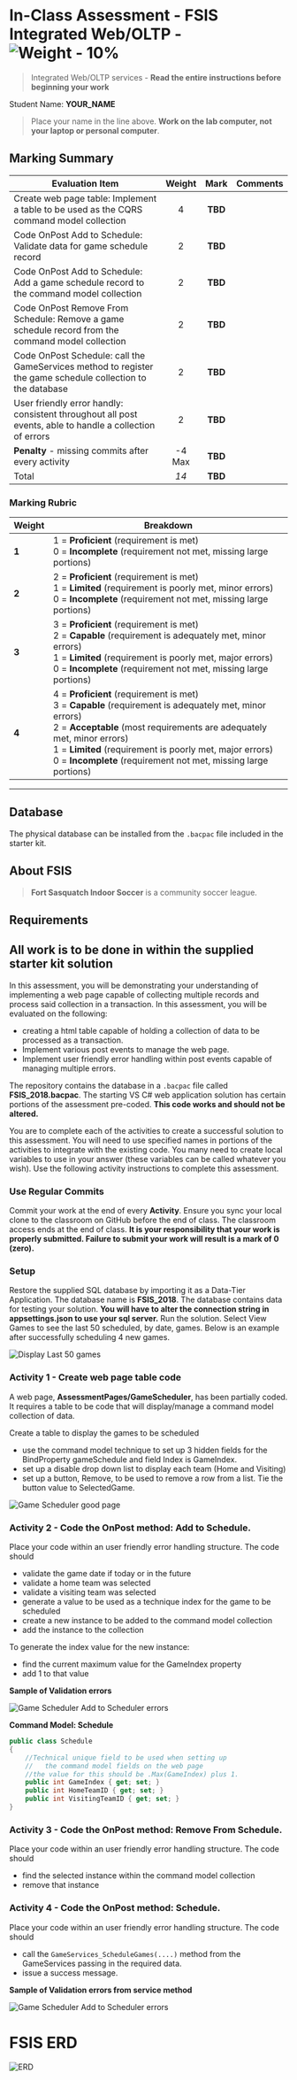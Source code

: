 # In-Class Assessment - FSIS Integrated Web/OLTP - ![Weight - 10%](https://img.shields.io/badge/Weight-10%20%25%20-darkgreen?logo=OpenAPI-Initiative&style=for-the-badge)

> Integrated Web/OLTP services -
> **Read the entire instructions before beginning your work**

Student Name: **YOUR_NAME**

> Place your name in the line above. **Work on the lab computer, not your laptop or personal computer**.

## Marking Summary

| Evaluation Item  | Weight | **Mark** | Comments |
|-------------------------------|:------:|:--------:|:--------:|
| Create web page table: Implement a table to be used as the CQRS command model collection      | 4      | **TBD** |   |
| Code OnPost Add to Schedule: Validate data for game schedule record     | 2  | **TBD** |   |
| Code OnPost Add to Schedule: Add a game schedule record to the command model collection              | 2      | **TBD** |   |
| Code OnPost Remove From Schedule: Remove a game schedule record from the command model collection                 | 2      | **TBD** |   |
| Code OnPost Schedule: call the GameServices method to register the game schedule collection to the database   | 2      | **TBD** |   |
| User friendly error handly: consistent throughout all post events, able to handle a collection of errors   | 2      | **TBD** |   |
| **Penalty** -  missing commits after every activity | -4 Max    | **TBD** |   |
| Total                                                                                                      | *14*   | **TBD** |   |

### Marking Rubric

| Weight | Breakdown |
| ----- | --------- |
| **1** | 1 = **Proficient** (requirement is met)<br />0 = **Incomplete** (requirement not met, missing large portions) |
| **2** | 2 = **Proficient** (requirement is met)<br />1 = **Limited** (requirement is poorly met, minor errors)<br />0 = **Incomplete** (requirement not met, missing large portions) |
| **3** | 3 = **Proficient** (requirement is met)<br />2 = **Capable** (requirement is adequately met, minor errors)<br />1 = **Limited** (requirement is poorly met, major errors)<br />0 = **Incomplete** (requirement not met, missing large portions) |
| **4** | 4 = **Proficient** (requirement is met)<br />3 = **Capable** (requirement is adequately met, minor errors)<br />2 = **Acceptable** (most requirements are adequately met, minor errors)<br />1 = **Limited** (requirement is poorly met, major errors)<br />0 = **Incomplete** (requirement not met, missing large portions) |

----

## Database

The physical database can be installed from the `.bacpac` file included in the starter kit.

## About FSIS

> **Fort Sasquatch Indoor Soccer** is a community soccer league.

## Requirements

## All work is to be done in within the supplied starter kit solution

In this assessment, you will be demonstrating your understanding of implementing a web page capable of collecting multiple records and process said collection in a transaction. In this assessment, you will be evaluated on the following:

- creating a html table capable of holding a collection of data to be processed as a transaction.
- Implement various post events to manage the web page.
- Implement user friendly error handling within post events capable of managing multiple errors.

 The repository contains the database in a `.bacpac` file called **FSIS_2018.bacpac**. The starting VS C# web application solution has certain portions of the assessment pre-coded. **This code works and should not be altered.**

You are to complete each of the activities to create a successful solution to this assessment. You will need to use specified names in portions of the activities to integrate with the existing code. You many need to create local variables to use in your answer (these variables can be called whatever you wish). Use the following activity instructions to complete this assessment.

### Use Regular Commits

Commit your work at the end of every **Activity**. Ensure you sync your local clone to the classroom on GitHub before the end of class. The classroom access ends at
the end of class. **It is your responsibility that your work is properly submitted. Failure to submit your work will result is a mark of 0 (zero).**

### Setup

Restore the supplied SQL database by importing it as a Data-Tier Application. The database name is **FSIS_2018**. The database contains data for testing your solution. **You will have to alter the connection string in appsettings.json to use your sql server.** Run the solution.
Select View Games to see the last 50 scheduled, by date, games. Below is an example after successfully scheduling 4 new games.

![Display Last 50 games](./Display_Successful_Scheduling.png)

### Activity 1 - Create web page table code

A web page, **AssessmentPages/GameScheduler**, has been partially coded. It requires a table to be code that will display/manage a command model collection of data.

Create a table to display the games to be scheduled
- use the command model technique to set up 3 hidden fields for the
                              BindProperty gameSchedule and field Index is GameIndex.
- set up a disable drop down list to display each team (Home and Visiting)
- set up a button, Remove, to be used to remove a row from a list. Tie the button
                            value to SelectedGame.

![Game Scheduler good page](./Successful_Schedule.png)

### Activity 2 - Code the OnPost method: **Add to Schedule**.

Place your code within an user friendly error handling structure. The code should 

- validate the game date if today or in the future
- validate a home team was selected
- validate a visiting team was selected
- generate a value to be used as a technique index for the game to be scheduled
- create a new instance to be added to the command model collection
- add the instance to the collection

To generate the index value for the new instance:

- find the current maximum value for the GameIndex property
- add 1 to that value

**Sample of Validation errors**

![Game Scheduler Add to Scheduler errors](./Errors_From_Add_To_Schedule.png)

**Command Model: Schedule**

``` csharp
public class Schedule
{
    //Technical unique field to be used when setting up
    //   the command model fields on the web page
    //the value for this should be .Max(GameIndex) plus 1.
    public int GameIndex { get; set; }
    public int HomeTeamID { get; set; }
    public int VisitingTeamID { get; set; }
}
```

### Activity 3 - Code the OnPost method: **Remove From Schedule**.

Place your code within an user friendly error handling structure. The code should 

- find the selected instance within the command model collection
- remove that instance

### Activity 4 - Code the OnPost method:  **Schedule**.

Place your code within an user friendly error handling structure. The code should 

- call the `GameServices_ScheduleGames(....)` method from the GameServices passing in the required data.
- issue a success message.

**Sample of Validation errors from service method**

![Game Scheduler Add to Scheduler errors](./Errors_From_Service_Method.png)

 

# FSIS ERD

![ERD](./ERD.png)


